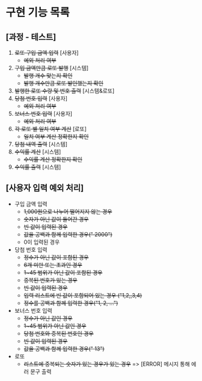 # 구현 기능 목록

## [과정 - 테스트]
1. ~~로또 구입 금액 입력~~ [사용자]
   - ~~예외 처리 여부~~
2. ~~구입 금액만큼 로또 발행~~ [시스템]
   - ~~발행 개수 맞는지 확인~~
   - ~~발행 개수만큼 로또 발인했는지 확인~~
4. ~~발행한 로또 수량 및 번호 출력~~ [시스템&로또]
5. ~~당첨 번호 입력~~ [사용자]
   - ~~예외 처리 여부~~
6. ~~보너스 번호 입력~~ [사용자]
   - ~~예외 처리 여부~~
7. ~~각 로또 별 일치 여부 계산~~ [로또]
   - ~~일치 여부 계산 정확한지 확인~~
8. ~~당첨 내역 출력~~ [시스템]
9. ~~수익률 계산~~ [시스템]
   - ~~수익률 계산 정확한지 확인~~
10. ~~수익률 출력~~ [시스템]

## [사용자 입력 예외 처리]
- 구입 금액 입력
  - ~~1,000원으로 나누어 떨어지지 않는 경우~~
  - ~~숫자가 아닌 값이 들어간 경우~~
  - ~~빈 값이 입력된 경우~~
  - ~~값을 공백과 함께 입력한 경우("  2000")~~
  - 0이 입력된 경우
- 당첨 번호 입력
  - ~~정수가 아닌 값이 포함된 경우~~
  - ~~6개 미만 또는 초과인 경우~~
  - ~~1~45 범위가 아닌 값이 포함된 경우~~
  - ~~중복된 번호가 있는 경우~~
  - ~~빈 값이 입력된 경우~~
  - ~~입력 리스트에 빈 값이 포함되어 있는 경우 ("1,2,,3,4)~~
  - ~~정수를 공백과 함께 입력한 경우("1, 2, ...")~~
- 보너스 번호 입력
  - ~~정수가 아닌 값인 경우~~
  - ~~1~45 범위가 아닌 값인 경우~~
  - ~~당첨 번호와 중복된 번호인 경우~~
  - ~~빈 값이 입력된 경우~~
  - ~~값을 공백과 함께 입력한 경우("   13")~~
- 로또
  - ~~리스트에 중복되는 숫자가 있는 경우가 있는 경우~~
=> [ERROR] 메시지 통해 에러 문구 출력

